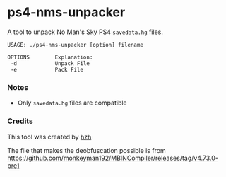 # ps4-nms-unpacker

A tool to unpack No Man's Sky PS4 `savedata.hg` files.

```
USAGE: ./ps4-nms-unpacker [option] filename

OPTIONS        Explanation:
 -d            Unpack File
 -e            Pack File
```

### Notes

- Only `savedata.hg` files are compatible

### Credits

This tool was created by [hzh](https://github.com/hzhreal/)

The file that makes the deobfuscation possible is from https://github.com/monkeyman192/MBINCompiler/releases/tag/v4.73.0-pre1